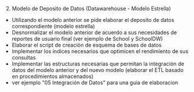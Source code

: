 2) Modelo de Deposito de Datos (Datawarehouse - Modelo Estrella)

 - Utilizando el modelo anterior se pide elaborar el deposito de datos correspondiente (modelo estrella)
- Desnormalizar el modelo anterior de acuerdo a sus necesidades de reportes de usuario final (ver ejemplo de School y SchoolDW)
- Elaborar el script de creación de esquema de bases de datos
- Implementar los indices necesarios que optimicen el rendimiento de sus consultas
- Implementar las estructuras necesarias que permitan la integración de datos del modelo anterior y del nuevo modelo (elaborar el ETL basado en procedimientos almacenados) 
- ver ejemplo "05 Integración de Datos" para una guia de elaboracion